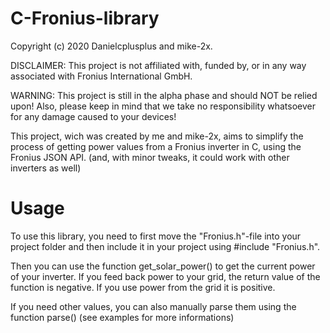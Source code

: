 # C-Fronius-library

Copyright (c) 2020 Danielcplusplus and mike-2x.

DISCLAIMER: This project is not affiliated with, funded by, or in any way associated with Fronius International GmbH.

WARNING: This project is still in the alpha phase and should NOT be relied upon! Also, please keep in mind that we take no responsibility whatsoever for any damage caused to your devices!

This project, wich was created by me and mike-2x, aims to simplify the process of getting power values from a Fronius inverter in C, using the Fronius JSON API. (and, with minor tweaks, it could work with other inverters as well)


# Usage
To use this library, you need to first move the "Fronius.h"-file into your project folder and then include it in your project using #include "Fronius.h".

Then you can use the function get_solar_power() to get the current power of your inverter. If you feed back power to your grid, the return value of the function is negative. If you use power from the grid it is positive.

If you need other values, you can also manually parse them using the function parse() (see examples for more informations)
